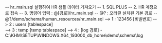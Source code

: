-- hr_main.sql 실행하여 HR 샘플 데이터 가져오기
-- 1. SQL PLUS 
-- 2. HR 계정으로 접속
-- 3. 명령어 입력 : @[경로]\hr_main.sql
--    @? : 오라클 설치된 기본 경로
--    @?/demo/schema/human_resources/hr_main.sql
--> 1  : 123456 [비빌번호]
--> 2  : users [tablespace]  
--> 3  : temp [temp tablespace]
--> 4  : [log 경로] - C:\KHM\SETUP\WINDOWS.X64_193000_db_home\demo\schema\log
